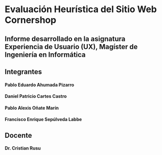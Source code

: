 # Evaluación Heurística del Sitio Web Cornershop
## Informe desarrollado en la asignatura Experiencia de Usuario (UX), Magíster de Ingeniería en Informática

## Integrantes
#### Pablo Eduardo Ahumada Pizarro
#### Daniel Patricio Cartes Castro
#### Pablo Alexis Oñate Marín
#### Francisco Enrique Sepúlveda Labbe

## Docente
#### Dr. Cristian Rusu
